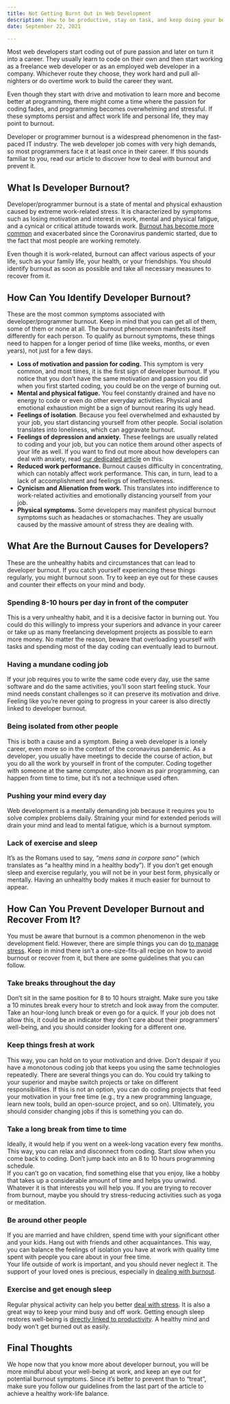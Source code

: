 ```yaml
---
title: Not Getting Burnt Out in Web Development
description: How to be productive, stay on task, and keep doing your best work.
date: September 22, 2021

---
```

Most web developers start coding out of pure passion and later on turn it into a career. They usually learn to code on their own and then start working as a freelance web developer or as an employed web developer in a company. Whichever route they choose, they work hard and pull all-nighters or do overtime work to build the career they want.

Even though they start with drive and motivation to learn more and become better at programming, there might come a time where the passion for coding fades, and programming becomes overwhelming and stressful. If these symptoms persist and affect work life and personal life, they may point to burnout.

Developer or programmer burnout is a widespread phenomenon in the fast-paced IT industry. The web developer job comes with very high demands, so most programmers face it at least once in their career. If this sounds familiar to you, read our article to discover how to deal with burnout and prevent it.

## What Is Developer Burnout?

Developer/programmer burnout is a state of mental and physical exhaustion caused by extreme work-related stress. It is characterized by symptoms such as losing motivation and interest in work, mental and physical fatigue, and a cynical or critical attitude towards work. [Burnout has become more common](https://www.forbes.com/sites/maurathomas/2020/08/28/its-time-to-face-facts-burnout-is-rampant/?sh=7041e4713861) and exacerbated since the Coronavirus pandemic started, due to the fact that most people are working remotely.

Even though it is work-related, burnout can affect various aspects of your life, such as your family life, your health, or your friendships. You should identify burnout as soon as possible and take all necessary measures to recover from it.

## How Can You Identify Developer Burnout?

These are the most common symptoms associated with developer/programmer burnout. Keep in mind that you can get all of them, some of them or none at all. The burnout phenomenon manifests itself differently for each person. To qualify as burnout symptoms, these things need to happen for a longer period of time (like weeks, months, or even years), not just for a few days.

* **Loss of motivation and passion for coding.** This symptom is very common, and most times, it is the first sign of developer burnout. If you notice that you don’t have the same motivation and passion you did when you first started coding, you could be on the verge of burning out.
* **Mental and physical fatigue.** You feel constantly drained and have no energy to code or even do other everyday activities. Physical and emotional exhaustion might be a sign of burnout rearing its ugly head.
* **Feelings of isolation**. Because you feel overwhelmed and exhausted by your job, you start distancing yourself from other people. Social isolation translates into loneliness, which can aggravate burnout.
* **Feelings of depression and anxiety.** These feelings are usually related to coding and your job, but you can notice them around other aspects of your life as well. If you want to find out more about how developers can deal with anxiety, read [our dedicated article](https://www.creative-tim.com/blog/education/web-developers-can-beat-anxiety/) on this.
* **Reduced work performance.** Burnout causes difficulty in concentrating, which can notably affect work performance. This can, in turn, lead to a lack of accomplishment and feelings of ineffectiveness.
* **Cynicism and Alienation from work.** This translates into indifference to work-related activities and emotionally distancing yourself from your job.
* **Physical symptoms.** Some developers may manifest physical burnout symptoms such as headaches or stomachaches. They are usually caused by the massive amount of stress they are dealing with.

## What Are the Burnout Causes for Developers?

These are the unhealthy habits and circumstances that can lead to developer burnout. If you catch yourself experiencing these things regularly, you might burnout soon. Try to keep an eye out for these causes and counter their effects on your mind and body.

### **Spending 8-10 hours per day in front of the computer**

This is a very unhealthy habit, and it is a decisive factor in burning out. You could do this willingly to impress your superiors and advance in your career or take up as many freelancing development projects as possible to earn more money. No matter the reason, beware that overloading yourself with tasks and spending most of the day coding can eventually lead to burnout.


### **Having a mundane coding job**

If your job requires you to write the same code every day, use the same software and do the same activities, you’ll soon start feeling stuck. Your mind needs constant challenges so it can preserve its motivation and drive. Feeling like you’re never going to progress in your career is also directly linked to developer burnout.

### **Being isolated from other people**

This is both a cause and a symptom. Being a web developer is a lonely career, even more so in the context of the coronavirus pandemic. As a developer, you usually have meetings to decide the course of action, but you do all the work by yourself in front of the computer. Coding together with someone at the same computer, also known as pair programming, can happen from time to time, but it’s not a technique used often.

### **Pushing your mind every day**

Web development is a mentally demanding job because it requires you to solve complex problems daily. Straining your mind for extended periods will drain your mind and lead to mental fatigue, which is a burnout symptom.

### **Lack of exercise and sleep**

It’s as the Romans used to say, _“mens sana in corpore sano”_ (which translates as “a healthy mind in a healthy body”). If you don’t get enough sleep and exercise regularly, you will not be in your best form, physically or mentally. Having an unhealthy body makes it much easier for burnout to appear.

## How Can You Prevent Developer Burnout and Recover From It?

You must be aware that burnout is a common phenomenon in the web development field. However, there are simple things you can do [to manage stress](https://thenextweb.com/growth-quarters/2020/09/05/how-to-manage-stress-as-a-developer-syndication/). Keep in mind there isn’t a one-size-fits-all recipe on how to avoid burnout or recover from it, but there are some guidelines that you can follow.


### **Take breaks throughout the day**

Don’t sit in the same position for 8 to 10 hours straight. Make sure you take a 10 minutes break every hour to stretch and look away from the computer. Take an hour-long lunch break or even go for a quick. If your job does not allow this, it could be an indicator they don’t care about their programmers’ well-being, and you should consider looking for a different one.

### **Keep things fresh at work**

This way, you can hold on to your motivation and drive. Don’t despair if you have a monotonous coding job that keeps you using the same technologies repeatedly. There are several things you can do. You could try talking to your superior and maybe switch projects or take on different responsibilities. If this is not an option, you can do coding projects that feed your motivation in your free time (e.g., try a new programming language, learn new tools, build an open-source project, and so on). Ultimately, you should consider changing jobs if this is something you can do.

### **Take a long break from time to time**

Ideally, it would help if you went on a week-long vacation every few months. This way, you can relax and disconnect from coding. Start slow when you come back to coding. Don’t jump back into an 8 to 10 hours programming schedule.  
If you can’t go on vacation, find something else that you enjoy, like a hobby that takes up a considerable amount of time and helps you unwind. Whatever it is that interests you will help you. If you are trying to recover from burnout, maybe you should try stress-reducing activities such as yoga or meditation.

### **Be around other people**

If you are married and have children, spend time with your significant other and your kids. Hang out with friends and other acquaintances. This way, you can balance the feelings of isolation you have at work with quality time spent with people you care about in your free time.  
Your life outside of work is important, and you should never neglect it. The support of your loved ones is precious, especially in [dealing with burnout](https://dev.to/pieohpah/dealing-with-programmers-burnout-40b).

### **Exercise and get enough sleep**

Regular physical activity can help you better [deal with stress](https://www.mayoclinic.org/exercise-and-stress/art-20044469#:\~:text=Exercise%20increases%20your%20overall%20health,%2Dgood%20neurotransmitters%2C%20called%20endorphins.). It is also a great way to keep your mind busy and off work. Getting enough sleep restores well-being is [directly linked to productivity](https://journals.lww.com/joem/Abstract/2010/01000/The_Cost_of_Poor_Sleep__Workplace_Productivity.13.aspx). A healthy mind and body won’t get burned out as easily.

## Final Thoughts

We hope now that you know more about developer burnout, you will be more mindful about your well-being at work, and keep an eye out for potential burnout symptoms. Since it’s better to prevent than to “treat”, make sure you follow our guidelines from the last part of the article to achieve a healthy work-life balance.